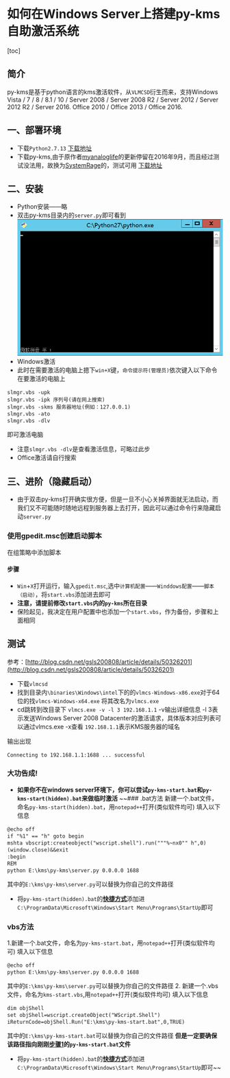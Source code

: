 # 如何在Windows Server上搭建py-kms自助激活系统
[toc]
## 简介
py-kms是基于python语言的kms激活软件，从`VLMCSD`衍生而来，支持Windows Vista / 7 / 8 / 8.1 / 10 / Server 2008 / Server 2008 R2 / Server 2012 / Server 2012 R2 / Server 2016.
Office 2010 / Office 2013 / Office 2016.
## 一、部署环境
* 下载`Python2.7.13` [下载地址](https://www.python.org/ftp/python/2.7.13/python-2.7.13.msi)
* 下载py-kms,由于原作者[myanaloglife](https://github.com/myanaloglife/py-kms)的更新停留在2016年9月，而且经过测试没法用，故换为[SystemRage](https://github.com/SystemRage/py-kms)的，测试可用 [下载地址](https://github.com/SystemRage/py-kms)

## 二、安装
* Python安装——略
* 双击py-kms目录内的`server.py`即可看到![](python27.png)
* Windows激活
* 此时在需要激活的电脑上摁下`win+X`键，`命令提示符(管理员)`依次键入以下命令在要激活的电脑上
```
slmgr.vbs -upk
slmgr.vbs -ipk 序列号(请在网上搜索)
slmgr.vbs -skms 服务器地址(例如：127.0.0.1)
slmgr.vbs -ato
slmgr.vbs -dlv
```
即可激活电脑

* 注意`slmgr.vbs -dlv`是查看激活信息，可略过此步
* Office激活请自行搜索

## 三、进阶（隐藏启动）
* 由于双击py-kms打开确实很方便，但是一旦不小心关掉界面就无法启动，而我们又不可能随时随地远程到服务器上去打开，因此可以通过命令行来隐藏启动`server.py`
### 使用gpedit.msc创建启动脚本
在组策略中添加脚本
#### 步骤
* `Win`+`X`打开运行，输入`gpedit.msc`,选中`计算机配置`——`Winddows配置`——`脚本（启动）`，将`start.vbs`添加进去即可
* **注意，请提前修改`start.vbs`内的`py-kms`所在目录**
* 保险起见，我决定在用户配置中也添加一个`start.vbs`，作为备份，步骤和上面相同
## 测试
参考：[http://blog.csdn.net/gsls200808/article/details/50326201](http://blog.csdn.net/gsls200808/article/details/50326201)
* 下载`vlmcsd`
* 找到目录内`\binaries\Windows\intel`下的的`vlmcs-Windows-x86.exe`对于64位的找`vlmcs-Windows-x64.exe`
将其改名为`vlmcs.exe`
* cd跳转到改目录下
`vlmcs.exe -v -l 3 192.168.1.1`
-v输出详细信息
-l 3表示发送Windows Server 2008 Datacenter的激活请求，具体版本对应列表可以通过vlmcs.exe -x查看
`192.168.1.1`表示KMS服务器的域名

输出出现
```shell
Connecting to 192.168.1.1:1688 ... successful
```
### 大功告成!

*  **如果你不在windows server环境下，你可以尝试`py-kms-start.bat`和`py-kms-start(hidden).bat`来做临时激活**
~~### .bat方法
新建一个.bat文件，命名`py-kms-start(hidden).bat`，用`notepad++`打开(类似软件均可)
填入以下信息
```
@echo off
if "%1" == "h" goto begin
mshta vbscript:createobject("wscript.shell").run("""%~nx0"" h",0)(window.close)&&exit
:begin
REM
python E:\kms\py-kms\server.py 0.0.0.0 1688
```
其中的`E:\kms\py-kms\server.py`可以替换为你自己的文件路径

* 将`py-kms-start(hidden).bat`的<u>**快捷方式**</u>添加进`C:\ProgramData\Microsoft\Windows\Start Menu\Programs\StartUp`即可

### vbs方法
<span id="vbs1">1.</span>新建一个.bat文件，命名为`py-kms-start.bat`，用`notepad++`打开(类似软件均可)
填入以下信息
```
@echo off
python E:\kms\py-kms\server.py 0.0.0.0 1688
```

其中的`E:\kms\py-kms\server.py`可以替换为你自己的文件路径
2. 新建一个.vbs文件，命名为`kms-start.vbs`,用`notepad++`打开(类似软件均可)
填入以下信息
```
dim objShell   
set objShell=wscript.createObject("WScript.Shell")   
iReturnCode=objShell.Run("E:\kms\py-kms-start.bat",0,TRUE)
```
其中的`E:\kms\py-kms-start.bat`可以替换为你自己的文件路径
**但是一定要确保该路径指向刚刚[步骤1](#vbs1)的`py-kms-start.bat`文件**

* 将`py-kms-start(hidden).bat`的<u>**快捷方式**</u>添加进`C:\ProgramData\Microsoft\Windows\Start Menu\Programs\StartUp`即可~~